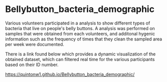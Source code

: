 # Bellybutton_bacteria_demographic
Various volunteers participated in a analysis to show different types of bacteria that live on people's belly buttons. A analysis was performed on samples that were obtained from each volunteers, and additonal hygenic information such as the frequency of times that they clean the sampled area per week were documented. 

There is a link found below which provides a dynamic visualization of the obtained dataset, which can filtered real time for the various participants based on their ID number.

https://quintonw1.github.io/Bellybutton_bacteria_demographic/
